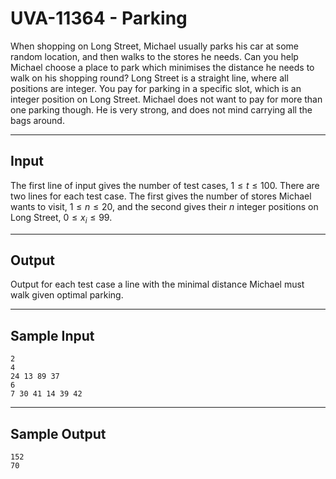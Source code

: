 # UVA-11364 - Parking

When shopping on Long Street, Michael usually parks his car at some random location, and then walks to the stores he needs. Can you help Michael choose a place to park which minimises the distance he needs to walk on his shopping round?
Long Street is a straight line, where all positions are integer. You pay for parking in a specific slot, which is an integer position on Long Street. Michael does not want to pay for more than one parking though. He is very strong, and does not mind carrying all the bags around.

---
## Input

The first line of input gives the number of test cases, $1 \le t \le 100$. There are two lines for each test case. The first gives the number of stores Michael wants to visit, $1 \le n \le 20$, and the second gives their $n$ integer positions on Long Street, $0 \le x_i \le 99$.

---
## Output

Output for each test case a line with the minimal distance Michael must walk given optimal parking.

---
## Sample Input

```
2
4
24 13 89 37
6
7 30 41 14 39 42
```

---
## Sample Output

```
152
70
```